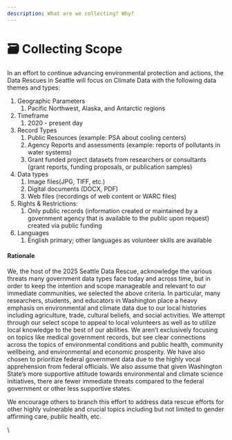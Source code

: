 ```yaml
---
description: What are we collecting? Why?
---
```


# 🗃️ Collecting Scope

In an effort to continue advancing environmental protection and actions, the Data Rescues in Seattle will focus on Climate Data with the following data themes and types:

1. Geographic Parameters
   1. Pacific Northwest, Alaska, and Antarctic regions
2. Timeframe
   1. 2020 - present day
3. Record Types
   1. Public Resources (example: PSA about cooling centers)
   2. Agency Reports and assessments (example: reports of pollutants in water systems)&#x20;
   3. Grant funded project datasets from researchers or consultants (grant reports, funding proposals, or publication samples)
4. Data types
   1. Image files(JPG, TIFF, etc.)
   2. Digital documents (DOCX, PDF)
   3. Web files (recordings of web content or WARC files)
5. Rights & Restrictions:&#x20;
   1. Only public records (information created or maintained by a government agency that is available to the public upon request) created via public funding
6. Languages
   1. English primary; other languages as volunteer skills are available

#### Rationale

We, the host of the 2025 Seattle Data Rescue, acknowledge the various threats many government data types face today and across time, but in order to keep the intention and scope manageable and relevant to our immediate communities, we selected the above criteria. In particular, many researchers, students, and educators in Washington place a heavy emphasis on environmental and climate data due to our local histories including agriculture, trade, cultural beliefs, and social activities. We attempt through our select scope to appeal to local volunteers as well as to utilize local knowledge to the best of our abilities. We aren’t exclusively focusing on topics like medical government records, but see clear connections across the topics of environmental conditions and public health, community wellbeing, and environmental and economic prosperity. We have also chosen to prioritize federal government data due to the highly vocal apprehension from federal officials. We also assume that given Washington State’s more supportive attitude towards environmental and climate science initiatives, there are fewer immediate threats compared to the federal government or other less supportive states.&#x20;

We encourage others to branch this effort to address data rescue efforts for other highly vulnerable and crucial topics including but not limited to gender affirming care, public health, etc.&#x20;

\
